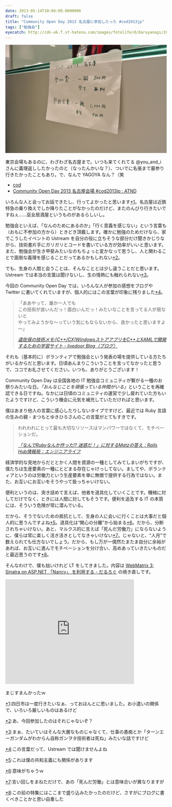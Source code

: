 ```yaml
---
date: 2013-05-14T10:04:09.0000000
draft: false
title: "Community Open Day 2013 名古屋に参加したった #cod2013jp"
tags: ["勉強会"]
eyecatch: http://cdn-ak.f.st-hatena.com/images/fotolife/d/daruyanagi/20130511/20130511094949.jpg
---
```

<p><span itemscope itemtype="http://schema.org/Photograph"><img src="20130511094949.jpg" alt="f:id:daruyanagi:20130511094949j:plain" title="f:id:daruyanagi:20130511094949j:plain" class="hatena-fotolife" itemprop="image"></span></p><p>東京会場もあるのに、わざわざ名古屋まで。いつも来てくれてる @you_and_i さんに義理返ししたかったのと（なったんかいな？）、ついでに名張まで墓参り行きたかったこともあり。で、なんで YAGOYA なん？（笑</p>

<ul>
<li><a href="http://cod.ms/Pages/default.aspx">cod</a></li>
<li><a href="http://atnd.org/events/38803">Community Open Day 2013 &#x540D;&#x53E4;&#x5C4B;&#x4F1A;&#x5834; #cod2013jp : ATND</a></li>
</ul><p>いろんな人と会ってお話できたし、行ってよかったと思います<a href="#f-6b89ff89" name="fn-6b89ff89" title="四日市は一度行きたいなぁ、っておほんとに思いました。お小遣いの関係で、いろいろ厳しいものはあるけど">*1</a>。名古屋は近鉄特急の乗り換えでしか降りたことがなかったのだけど、またのんびり行きたいですねぇ……巫女居酒屋というものがあるらしいし。</p><p>勉強会といえば、「なんのためにあるのか」「行く意義を感じない」という言葉も（おもに不参加の方から）ときどき頂戴します。確かに勉強のためだけなら、家でこうしたイベントの Ustream を自分の役に立ちそうな部分だけ聞きかじりながら、技術書片手にガリガリとコードを書いている方が効率がいいと思います。また、勉強会が生き甲斐みたいなのもちょっと変かなって思うし、人と関わることで面倒な義理を感じることだってあるかもしれない<a href="#f-73562317" name="fn-73562317" title="あ、今回参加したのはそれじゃないぞ？">*2</a>。</p><p>でも、生身の人間と会うことは、そんなこととは少し違うことだと思います。Ustream では本当の言葉は聞けないし、生の情熱にも触れられない<a href="#f-c1bd3f0a" name="fn-c1bd3f0a" title="まぁ、たいていはそんな大層なものじゃなくて、仕事の愚痴とか「ターンエーガンダムがわからん自称ガンヲタ技術者は死ね」みたいな話ですけど">*3</a>。</p><p>今回の Community Open Day では、いろんな人が参加の感想をブログや Twitter に書いてくれていますが、個人的にはこの言葉が印象に残りました<a href="#f-4767f41b" name="fn-4767f41b" title="この言葉だって、Ustream では聞けませんよね">*4</a>。</p>

<blockquote cite="http://blog.livedoor.jp/haruka_sao/archives/52032302.html">
<p>「ああやって、誰か一人でも<br />
この技術が良いんだっ！面白いんだっ！みたいなことを言ってる人が居ないと<br />
やってみようかな～っていう気にもならないから、良かったと思いますよ～」</p>

<cite><a href="http://blog.livedoor.jp/haruka_sao/archives/52032302.html">&#x9065;&#x4F50;&#x4FDD;&#x306E;&#x6280;&#x8853;&#x30E1;&#x30E2;:[C++/CX]Windows&#x30B9;&#x30C8;&#x30A2;&#x30A2;&#x30D7;&#x30EA;&#x3092;C++&#x3068;XAML&#x3067;&#x958B;&#x767A;&#x3059;&#x308B;&#x305F;&#x3081;&#x306E;&#x5B66;&#x7FD2;&#x30B5;&#x30A4;&#x30C8; - livedoor Blog&#xFF08;&#x30D6;&#x30ED;&#x30B0;&#xFF09;</a></cite>
</blockquote>
<p>それも（基本的に）ボランティアで勉強会という発表の場を提供している方たちがいるからだと思います。日頃あんまりこういうことを言ってなかったと思うで、ココでお礼させてください。いつも、ありがとうございます！</p><p>Community Open Day は全国各地の IT 勉強会コミュニティが繋がる一種のお祭りみたいな日。<i>「おんなじことを頑張っている仲間がいる」</i>ということを再確認できる日ですね。なかには日頃のコミュニティの運営で少し疲れていた方もいたようですけど、こういう機会に元気を補充していただければと思います。</p><p>僕はあまり他人の言葉に感心したりしないタイプですけど、最近では Ruby 言語の生みの親・まつもとゆきひろさんのこの言葉がとてもすきです。</p>

<blockquote cite="http://el.jibun.atmarkit.co.jp/rails/2012/10/ruby-matz-7080.html">
<p>われわれにとって最も大切なリソースはマンパワーではなくて、モチベーションだ。</p>

<cite><a href="http://el.jibun.atmarkit.co.jp/rails/2012/10/ruby-matz-7080.html">&#x300C;&#x306A;&#x3093;&#x3067;Ruby&#x306A;&#x3093;&#x304B;&#x4F5C;&#x3063;&#x305F;!? &#x8FF7;&#x60D1;&#x3060;&#xFF01;&#x300D;&#x306B;&#x5BFE;&#x3059;&#x308B;Matz&#x306E;&#x7B54;&#x3048;&#xFF1A;Rails Hub&#x60C5;&#x5831;&#x5C40;&#xFF1A;&#x30A8;&#x30F3;&#x30B8;&#x30CB;&#x30A2;&#x30E9;&#x30A4;&#x30D5;</a></cite>
</blockquote>
<p>経済学的な見地からだととかく人間を資源の一種としてみてしまいがちですが、僕たちは生産要素の一種にとどまる存在じゃけっしてない。ましてや、ボランティアというのは労働力という生産要素を単に無償で提供する行為ではない。また、お互いにお互いをそうやって扱っちゃいけない。</p><p>便利というのは、突き詰めて言えば、他者を道具化していくことです。機械に対してだけでなく、ときには人間に対してもそうです。便利を追及する IT の本質には、そういう危険が常に潜んでいる。</p><p>だから、そうでないための抵抗として、生身の人に会いに行くことは大事だと個人的に思うんですよね<a href="#f-b488bce8" name="fn-b488bce8" title="これは僕の共和主義にも関係があります">*5</a>。道具化は“関心の分離”から始まる<a href="#f-b4e74f4e" name="fn-b4e74f4e" title="意味がちゃうｗ">*6</a>。だから、分断されちゃいけない。あと、マルクス的に言えば「死んだ労働力」にならないように、僕らは常に楽しく活き活きとしてなきゃいけない<a href="#f-b19eaaf2" name="fn-b19eaaf2" title="言い回しをまねただけで、あの「死んだ労働」とは意味合いが異なりますが">*7</a>。じゃないと、“人月”で数えられても仕方ないでしょう。だから、もし万が一偶然たまたま自分に余裕があれば、お互いに進んでモチベーションを分け合い、高めあっていきたいものだと最近思うのです<a href="#f-b39f8ff3" name="fn-b39f8ff3" title="この前の特集にはここまで盛り込みたかったのだけど、さすがにブログに書くべきことかと思い自重した">*8</a>。</p><p>そんなわけで、僕も拙いけれど LT をしてきました。内容は <a href="https://blog.daruyanagi.jp/entry/2013/05/10/085706">WebMatrix 3: Sinatra on ASP.NET &#x300C;Nancy&#x300D; &#x3092;&#x5229;&#x7528;&#x3059;&#x308B; - &#x3060;&#x308B;&#x308D;&#x3050;</a> の焼き直しです。</p><p><iframe src="https://skydrive.live.com/embed?cid=1A437B6679510052&resid=1A437B6679510052%212991&authkey=AIq7lENO7HI7-KU&em=2" width="402" height="327" frameborder="0" scrolling="no"></iframe></p><p><script>    window.twttr = (function(d, s, id) {        var js, fjs = d.getElementsByTagName(s)[0],            t = window.twttr || {};        if (d.getElementById(id)) return t;        js = d.createElement(s);        js.id = id;        js.src = "https://platform.twitter.com/widgets.js";        fjs.parentNode.insertBefore(js, fjs);        t._e = [];        t.ready = function(f) {            t._e.push(f);        };        return t;    }(document, "script", "twitter-wjs"));</script><script>    twttr.ready(function (twttr) {        var el = document.getElementsByClassName('twitter-syntax-tweet-id-333220210700087297');        for (var i=0;i<el.length;i++) {            if (!!el[i].getAttribute('data-is-tweet-loaded')){                continue;            }            el[i].setAttribute('data-is-tweet-loaded', '1');            twttr.widgets.createTweet('333220210700087297',el[i],{});        }    });</script><div class="twitter-syntax-tweet-id-333220210700087297"></div></p><p>まじすまんかったｗ</p>
<div class="footnote">
<p class="footnote"><a href="#fn-6b89ff89" name="f-6b89ff89" class="footnote-number">*1</a><span class="footnote-delimiter">:</span><span class="footnote-text">四日市は一度行きたいなぁ、っておほんとに思いました。お小遣いの関係で、いろいろ厳しいものはあるけど</span></p>
<p class="footnote"><a href="#fn-73562317" name="f-73562317" class="footnote-number">*2</a><span class="footnote-delimiter">:</span><span class="footnote-text">あ、今回参加したのはそれじゃないぞ？</span></p>
<p class="footnote"><a href="#fn-c1bd3f0a" name="f-c1bd3f0a" class="footnote-number">*3</a><span class="footnote-delimiter">:</span><span class="footnote-text">まぁ、たいていはそんな大層なものじゃなくて、仕事の愚痴とか「ターンエーガンダムがわからん自称ガンヲタ技術者は死ね」みたいな話ですけど</span></p>
<p class="footnote"><a href="#fn-4767f41b" name="f-4767f41b" class="footnote-number">*4</a><span class="footnote-delimiter">:</span><span class="footnote-text">この言葉だって、Ustream では聞けませんよね</span></p>
<p class="footnote"><a href="#fn-b488bce8" name="f-b488bce8" class="footnote-number">*5</a><span class="footnote-delimiter">:</span><span class="footnote-text">これは僕の共和主義にも関係があります</span></p>
<p class="footnote"><a href="#fn-b4e74f4e" name="f-b4e74f4e" class="footnote-number">*6</a><span class="footnote-delimiter">:</span><span class="footnote-text">意味がちゃうｗ</span></p>
<p class="footnote"><a href="#fn-b19eaaf2" name="f-b19eaaf2" class="footnote-number">*7</a><span class="footnote-delimiter">:</span><span class="footnote-text">言い回しをまねただけで、あの「死んだ労働」とは意味合いが異なりますが</span></p>
<p class="footnote"><a href="#fn-b39f8ff3" name="f-b39f8ff3" class="footnote-number">*8</a><span class="footnote-delimiter">:</span><span class="footnote-text">この前の特集にはここまで盛り込みたかったのだけど、さすがにブログに書くべきことかと思い自重した</span></p>
</div>